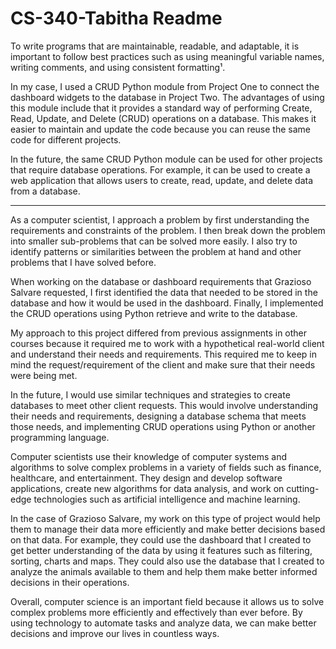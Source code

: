 # CS-340-Tabitha Readme

To write programs that are maintainable, readable, and adaptable, it is important to follow best practices such as using meaningful variable names, writing comments, and using consistent formatting¹. 

In my case, I used a CRUD Python module from Project One to connect the dashboard widgets to the database in Project Two. The advantages of using this module include that it provides a standard way of performing Create, Read, Update, and Delete (CRUD) operations on a database. This makes it easier to maintain and update the code because you can reuse the same code for different projects. 

In the future, the same CRUD Python module can be used for other projects that require database operations. For example, it can be used to create a web application that allows users to create, read, update, and delete data from a database.



***********************************************************************************************************************************************************************



As a computer scientist, I approach a problem by first understanding the requirements and constraints of the problem. I then break down the problem into smaller sub-problems that can be solved more easily. I also try to identify patterns or similarities between the problem at hand and other problems that I have solved before.

When working on the database or dashboard requirements that Grazioso Salvare requested, I first identified the data that needed to be stored in the database and how it would be used in the dashboard. Finally, I implemented the CRUD operations using Python retrieve and write to the database.

My approach to this project differed from previous assignments in other courses because it required me to work with a hypothetical real-world client and understand their needs and requirements. This required me to keep in mind the request/requirement of the client and make sure that their needs were being met.

In the future, I would use similar techniques and strategies to create databases to meet other client requests. This would involve understanding their needs and requirements, designing a database schema that meets those needs, and implementing CRUD operations using Python or another programming language.






Computer scientists use their knowledge of computer systems and algorithms to solve complex problems in a variety of fields such as finance, healthcare, and entertainment. They design and develop software applications, create new algorithms for data analysis, and work on cutting-edge technologies such as artificial intelligence and machine learning.

In the case of Grazioso Salvare, my work on this type of project would help them to manage their data more efficiently and make better decisions based on that data. For example, they could use the dashboard that I created to get better understanding of the data by using it features such as filtering, sorting, charts and maps. They could also use the database that I created to analyze the animals available to them and help them make better informed decisions in their operations.

Overall, computer science is an important field because it allows us to solve complex problems more efficiently and effectively than ever before. By using technology to automate tasks and analyze data, we can make better decisions and improve our lives in countless ways.

